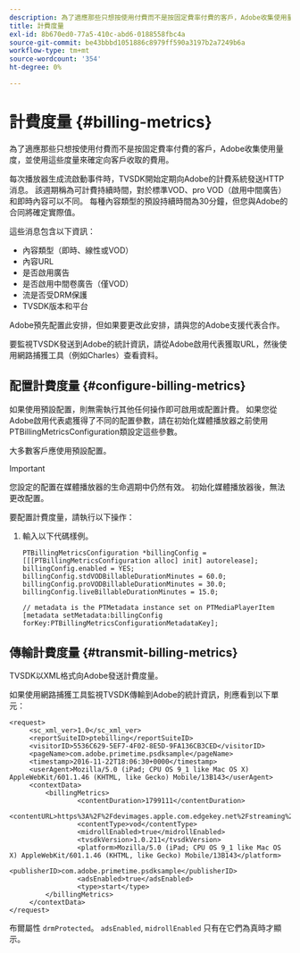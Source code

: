 ```yaml
---
description: 為了適應那些只想按使用付費而不是按固定費率付費的客戶，Adobe收集使用量度，並使用這些度量來確定向客戶收取的費用。
title: 計費度量
exl-id: 8b670ed0-77a5-410c-abd6-0188558fbc4a
source-git-commit: be43bbbd1051886c8979ff590a3197b2a7249b6a
workflow-type: tm+mt
source-wordcount: '354'
ht-degree: 0%

---
```


# 計費度量 {#billing-metrics}

為了適應那些只想按使用付費而不是按固定費率付費的客戶，Adobe收集使用量度，並使用這些度量來確定向客戶收取的費用。

每次播放器生成流啟動事件時，TVSDK開始定期向Adobe的計費系統發送HTTP消息。 該週期稱為可計費持續時間，對於標準VOD、pro VOD（啟用中間廣告）和即時內容可以不同。 每種內容類型的預設持續時間為30分鐘，但您與Adobe的合同將確定實際值。

這些消息包含以下資訊：

* 內容類型（即時、線性或VOD）
* 內容URL
* 是否啟用廣告
* 是否啟用中間卷廣告（僅VOD）
* 流是否受DRM保護
* TVSDK版本和平台

Adobe預先配置此安排，但如果要更改此安排，請與您的Adobe支援代表合作。

要監視TVSDK發送到Adobe的統計資訊，請從Adobe啟用代表獲取URL，然後使用網路捕獲工具（例如Charles）查看資料。

## 配置計費度量 {#configure-billing-metrics}

如果使用預設配置，則無需執行其他任何操作即可啟用或配置計費。 如果您從Adobe啟用代表處獲得了不同的配置參數，請在初始化媒體播放器之前使用PTBillingMetricsConfiguration類設定這些參數。

大多數客戶應使用預設配置。

>[!IMPORTANT]
>
>您設定的配置在媒體播放器的生命週期中仍然有效。 初始化媒體播放器後，無法更改配置。

要配置計費度量，請執行以下操作：

1. 輸入以下代碼樣例。

   ```
   PTBillingMetricsConfiguration *billingConfig = [[[PTBillingMetricsConfiguration alloc] init] autorelease]; 
   billingConfig.enabled = YES; 
   billingConfig.stdVODBillableDurationMinutes = 60.0; 
   billingConfig.proVODBillableDurationMinutes = 30.0; 
   billingConfig.liveBillableDurationMinutes = 15.0; 
   
   // metadata is the PTMetadata instance set on PTMediaPlayerItem 
   [metadata setMetadata:billingConfig forKey:PTBillingMetricsConfigurationMetadataKey];
   ```

## 傳輸計費度量 {#transmit-billing-metrics}

TVSDK以XML格式向Adobe發送計費度量。

<!--<a id="example_13ABDB1CC0B549968A534765378DA3A0"></a>-->

如果使用網路捕獲工具監視TVSDK傳輸到Adobe的統計資訊，則應看到以下單元：

```
<request> 
     <sc_xml_ver>1.0</sc_xml_ver> 
     <reportSuiteID>ptebilling</reportSuiteID> 
     <visitorID>5536C629-5EF7-4F02-8E5D-9FA136CB3CED</visitorID> 
     <pageName>com.adobe.primetime.psdksample</pageName> 
     <timestamp>2016-11-22T18:06:30+0000</timestamp> 
     <userAgent>Mozilla/5.0 (iPad; CPU OS 9_1 like Mac OS X) AppleWebKit/601.1.46 (KHTML, like Gecko) Mobile/13B143</userAgent> 
     <contextData> 
         <billingMetrics> 
                 <contentDuration>1799111</contentDuration> 
                 <contentURL>https%3A%2F%2Fdevimages.apple.com.edgekey.net%2Fstreaming%2Fexamples%2Fbipbop_16x9%2Fbipbop_16x9_variant.m3u8</contentURL> 
                 <contentType>vod</contentType> 
                 <midrollEnabled>true</midrollEnabled> 
                 <tvsdkVersion>1.0.211</tvsdkVersion> 
                 <platform>Mozilla/5.0 (iPad; CPU OS 9_1 like Mac OS X) AppleWebKit/601.1.46 (KHTML, like Gecko) Mobile/13B143</platform> 
                 <publisherID>com.adobe.primetime.psdksample</publisherID> 
                 <adsEnabled>true</adsEnabled> 
                 <type>start</type> 
         </billingMetrics> 
     </contextData> 
</request>
```

布爾屬性 `drmProtected`。 `adsEnabled`, `midrollEnabled` 只有在它們為真時才顯示。

